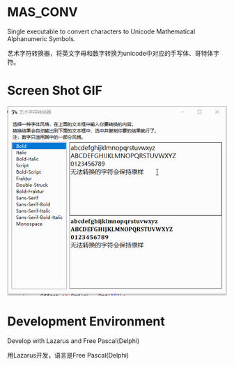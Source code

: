 # MAS_CONV
Single executable to convert characters to Unicode Mathematical Alphanumeric Symbols.

艺术字符转换器，将英文字母和数字转换为unicode中对应的手写体、哥特体字符。

# Screen Shot GIF

![screen shot GIF](./screen_shot.gif)

# Development Environment

Develop with Lazarus and Free Pascal(Delphi)

用Lazarus开发，语言是Free Pascal(Delphi)